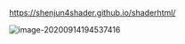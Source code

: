 https://shenjun4shader.github.io/shaderhtml/







![image-20200914194537416](../../#.res/pic/image-20200914194537416.png)